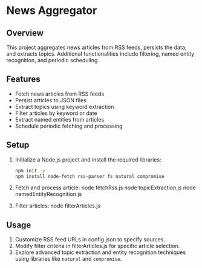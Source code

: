 # News Aggregator

## Overview

This project aggregates news articles from RSS feeds, persists the data, and extracts topics. Additional functionalities include filtering, named entity recognition, and periodic scheduling.

## Features

- Fetch news articles from RSS feeds
- Persist articles to JSON files
- Extract topics using keyword extraction
- Filter articles by keyword or date
- Extract named entities from articles
- Schedule periodic fetching and processing

## Setup

1. Initialize a Node.js project and install the required libraries:

   ```sh
   npm init -y
   npm install node-fetch rss-parser fs natural compromise
   ```

2. Fetch and process article:
   node fetchRss.js
   node topicExtraction.js
   node namedEntityRecognition.js

3. Filter articles:
   node filterArticles.js

## Usage

1. Customize RSS feed URLs in config.json to specify sources.
2. Modify filter criteria in filterArticles.js for specific article selection.
3. Explore advanced topic extraction and entity recognition techniques using libraries like `natural` and `compromise`.
